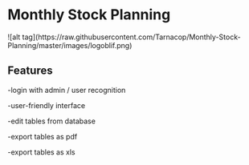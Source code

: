 <h1> Monthly Stock Planning</h1>
![alt tag](https://raw.githubusercontent.com/Tarnacop/Monthly-Stock-Planning/master/images/logoblif.png)
<h2> Features </h2>
<p>-login with admin / user recognition</p>
<p>-user-friendly interface</p>
<p>-edit tables from database</p>
<p>-export tables as pdf</p>
<p>-export tables as xls</p>
